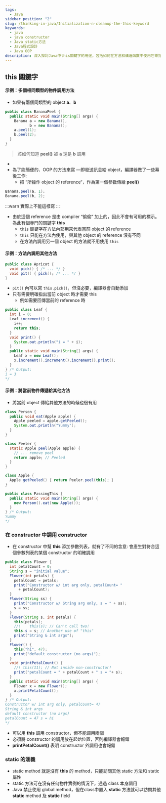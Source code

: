 ```yaml
---
tags:
  - Java
sidebar_position: "2"
slug: /thinking-in-java/Initialization-n-cleanup-the-this-keyword
keywords:
  - java
  - java constructor
  - Java static方法
  - Java程式設計
  - Java OOP
description: 深入探討Java中this關鍵字的用途，包括如何在方法和構造函數中使用它來指向當前對象，以及static方法的特性。
---
```

## this 關鍵字

#### 示例：多個相同類型的物件調用方法

- 如果有兩個同類型的 object **a**、**b**
```java
public class BananaPeel {
  public static void main(String[] args) {
    Banana a = new Banana(),
           b = new Banana();
    a.peel(1);
    b.peel(2);
  }
}
```
> 該如何知道 **peel()** 被 **a** 還是 **b** 調用
- 
- 為了能簡便的、OOP 的方法來寫 —即發送訊息給 object，編譯器做了一些幕後工作:
    - 把 “所操作 object 的 reference“，作為第一個參數傳給 **peel()**

```java
Banana.peel(a, 1);
Banana.peel(b, 2);
```

:::warn
實際上不能這樣寫
:::
- 由於這個 reference 是由 compiler “偷偷” 加上的，因此不會有可用的標示。為此有個專門的關鍵字 **this**
	- `this` 關鍵字在方法內部用來代表當前 object 的 reference
    - `this` 只能在方法內使用，與其他 object 的 reference 沒有不同
    - 在方法內調用另一個 object 的方法就不用使用 `this`

#### 示例：方法內調用其他方法
```java
public class Apricot {
  void pick() { /* ... */ }
  void pit() { pick(); /* ... */ }
}
```

- `pit()` 內可以寫 `this.pick()`，但沒必要，編譯器會自動添加
- 只有需要明確指出當前 object 時才需要 this
    - 例如需要回傳當前的 reference 時
```java
public class Leaf {
  int i = 0;
  Leaf increment() {
    i++;
    return this;
  }
  void print() {
    System.out.println("i = " + i);
  }
  public static void main(String[] args) {
    Leaf x = new Leaf();
    x.increment().increment().increment().print();
  }
} /* Output:
i = 3
*/
```

#### 示例：將當前物件傳遞給其他方法
- 將當前 object 傳給其他方法的時候也很有用
```java
class Person {
  public void eat(Apple apple) {
    Apple peeled = apple.getPeeled();
    System.out.println("Yummy");
  }
}

class Peeler {
  static Apple peel(Apple apple) {
    // ... remove peel
    return apple; // Peeled
  }
}

class Apple {
  Apple getPeeled() { return Peeler.peel(this); }
}

public class PassingThis {
  public static void main(String[] args) {
    new Person().eat(new Apple());
  }
} /* Output:
Yummy
*/
```

### 在 constructor 中調用 constructor

- 在 constructor 中幫 **this** 添加參數列表，就有了不同的含意: 會產生對符合這個參數列表的某個 constructor 的明確調用
```java
public class Flower {
  int petalCount = 0;
  String s = "initial value";
  Flower(int petals) {
    petalCount = petals;
    print("Constructor w/ int arg only, petalCount= "
      + petalCount);
  }
  Flower(String ss) {
    print("Constructor w/ String arg only, s = " + ss);
    s = ss;
  }
  Flower(String s, int petals) {
    this(petals);
	//!    this(s); // Can't call two!
    this.s = s; // Another use of "this"
    print("String & int args");
  }
  Flower() {
    this("hi", 47);
    print("default constructor (no args)");
  }
  void printPetalCount() {
	//! this(11); // Not inside non-constructor!
    print("petalCount = " + petalCount + " s = "+ s);
  }
  public static void main(String[] args) {
    Flower x = new Flower();
    x.printPetalCount();
  }
} /* Output:
Constructor w/ int arg only, petalCount= 47
String & int args
default constructor (no args)
petalCount = 47 s = hi
*/
```

- 可以用 **this** 調用 constructor，但不能調用兩個
- 必須將 constructor 的調用放在起始位置，否則編譯器會報錯
- **printPetalCount()** 表明 constructor 外調用也會報錯

### static 的涵義

- static method 就是沒有 **this** 的 method，只能訪問其他 static 方法和 static 屬性
- static 方法可在沒有任何物件實例的情況下，通過 class 本身調用
- Java 禁止使用 global method，但在class中置入 **static** 方法就可以訪問其他 **static** method 及 **static** field

